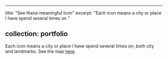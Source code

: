 <!-- ---
title: "Portfolio item number 1"
excerpt: "Short description of portfolio item number 1<br/><img src='/images/500x300.png'>"
collection: portfolio
---

This is an item in your portfolio. It can be have images or nice text. If you name the file .md, it will be parsed as markdown. If you name the file .html, it will be parsed as [HTML](./map.html).  -->


---
title: "See these meaningful Icon"
excerpt: "Each icon means a city or place I have spend several times on " 
<!-- <br/><img src='/_portfolio/map.html'>" -->
collection: portfolio
---
Each icon means a city or place I have spend several times on, both city and landmarks. See the map [here](./map.html).
